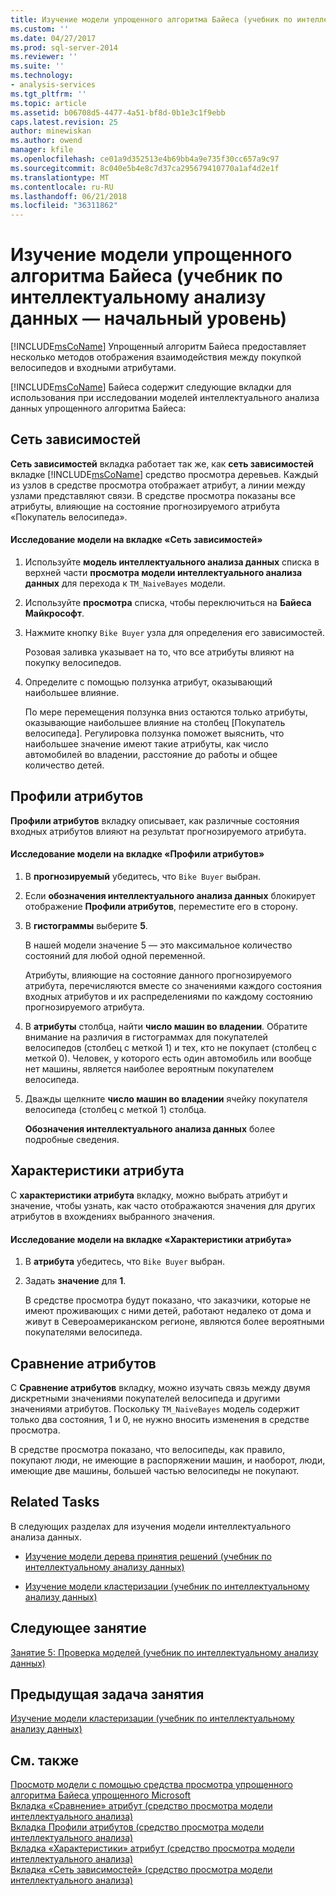 ```yaml
---
title: Изучение модели упрощенного алгоритма Байеса (учебник по интеллектуальному анализу данных) | Документы Microsoft
ms.custom: ''
ms.date: 04/27/2017
ms.prod: sql-server-2014
ms.reviewer: ''
ms.suite: ''
ms.technology:
- analysis-services
ms.tgt_pltfrm: ''
ms.topic: article
ms.assetid: b06708d5-4477-4a51-bf8d-0b1e3c1f9ebb
caps.latest.revision: 25
author: minewiskan
ms.author: owend
manager: kfile
ms.openlocfilehash: ce01a9d352513e4b69bb4a9e735f30cc657a9c97
ms.sourcegitcommit: 8c040e5b4e8c7d37ca295679410770a1af4d2e1f
ms.translationtype: MT
ms.contentlocale: ru-RU
ms.lasthandoff: 06/21/2018
ms.locfileid: "36311862"
---
```

# <a name="exploring-the-naive-bayes-model-basic-data-mining-tutorial"></a>Изучение модели упрощенного алгоритма Байеса (учебник по интеллектуальному анализу данных — начальный уровень)
  [!INCLUDE[msCoName](../includes/msconame-md.md)] Упрощенный алгоритм Байеса предоставляет несколько методов отображения взаимодействия между покупкой велосипедов и входными атрибутами.  
  
 [!INCLUDE[msCoName](../includes/msconame-md.md)] Байеса содержит следующие вкладки для использования при исследовании моделей интеллектуального анализа данных упрощенного алгоритма Байеса:  
  
 
  
##  <a name="DependencyNetwork"></a> Сеть зависимостей  
 **Сеть зависимостей** вкладка работает так же, как **сеть зависимостей** вкладке [!INCLUDE[msCoName](../includes/msconame-md.md)] средство просмотра деревьев. Каждый из узлов в средстве просмотра отображает атрибут, а линии между узлами представляют связи. В средстве просмотра показаны все атрибуты, влияющие на состояние прогнозируемого атрибута «Покупатель велосипеда».  
  
#### <a name="to-explore-the-model-in-the-dependency-network-tab"></a>Исследование модели на вкладке «Сеть зависимостей»  
  
1.  Используйте **модель интеллектуального анализа данных** списка в верхней части **просмотра модели интеллектуального анализа данных** для перехода к `TM_NaiveBayes` модели.  
  
2.  Используйте **просмотра** списка, чтобы переключиться на **Байеса Майкрософт**.  
  
3.  Нажмите кнопку `Bike Buyer` узла для определения его зависимостей.  
  
     Розовая заливка указывает на то, что все атрибуты влияют на покупку велосипедов.  
  
4.  Определите с помощью ползунка атрибут, оказывающий наибольшее влияние.  
  
     По мере перемещения ползунка вниз остаются только атрибуты, оказывающие наибольшее влияние на столбец [Покупатель велосипеда]. Регулировка ползунка поможет выяснить, что наибольшее значение имеют такие атрибуты, как число автомобилей во владении, расстояние до работы и общее количество детей.  
 
  
##  <a name="AttributeProfiles"></a> Профили атрибутов  
 **Профили атрибутов** вкладку описывает, как различные состояния входных атрибутов влияют на результат прогнозируемого атрибута.  
  
#### <a name="to-explore-the-model-in-the-attribute-profiles-tab"></a>Исследование модели на вкладке «Профили атрибутов»  
  
1.  В **прогнозируемый** убедитесь, что `Bike Buyer` выбран.  
  
2.  Если **обозначения интеллектуального анализа данных** блокирует отображение **Профили атрибутов**, переместите его в сторону.  
  
3.  В **гистограммы** выберите **5**.  
  
     В нашей модели значение 5 — это максимальное количество состояний для любой одной переменной.  
  
     Атрибуты, влияющие на состояние данного прогнозируемого атрибута, перечисляются вместе со значениями каждого состояния входных атрибутов и их распределениями по каждому состоянию прогнозируемого атрибута.  
  
4.  В **атрибуты** столбца, найти **число машин во владении**.  Обратите внимание на различия в гистограммах для покупателей велосипедов (столбец с меткой 1) и тех, кто не покупает (столбец с меткой 0). Человек, у которого есть один автомобиль или вообще нет машины, является наиболее вероятным покупателем велосипеда.  
  
5.  Дважды щелкните **число машин во владении** ячейку покупателя велосипеда (столбец с меткой 1) столбца.  
  
     **Обозначения интеллектуального анализа данных** более подробные сведения.  
  
  
##  <a name="AttributeCharacteristics"></a> Характеристики атрибута  
 С **характеристики атрибута** вкладку, можно выбрать атрибут и значение, чтобы узнать, как часто отображаются значения для других атрибутов в вхождениях выбранного значения.  
  
#### <a name="to-explore-the-model-in-the-attribute-characteristics-tab"></a>Исследование модели на вкладке «Характеристики атрибута»  
  
1.  В **атрибута** убедитесь, что `Bike Buyer` выбран.  
  
2.  Задать **значение** для **1**.  
  
     В средстве просмотра будут показано, что заказчики, которые не имеют проживающих с ними детей, работают недалеко от дома и живут в Североамериканском регионе, являются более вероятными покупателями велосипеда.  
  
  
##  <a name="AttributeDiscrimination"></a> Сравнение атрибутов  
 С **Сравнение атрибутов** вкладку, можно изучать связь между двумя дискретными значениями покупателей велосипеда и другими значениями атрибутов. Поскольку `TM_NaiveBayes` модель содержит только два состояния, 1 и 0, не нужно вносить изменения в средстве просмотра.  
  
 В средстве просмотра показано, что велосипеды, как правило, покупают люди, не имеющие в распоряжении машин, и наоборот, люди, имеющие две машины, большей частью велосипеды не покупают.  
  
## <a name="related-tasks"></a>Related Tasks  
 В следующих разделах для изучения модели интеллектуального анализа данных.  
  
-   [Изучение модели дерева принятия решений &#40;учебник по интеллектуальному анализу данных&#41;](../../2014/tutorials/exploring-the-decision-tree-model-basic-data-mining-tutorial.md)  
  
-   [Изучение модели кластеризации &#40;учебник по интеллектуальному анализу данных&#41;](../../2014/tutorials/exploring-the-clustering-model-basic-data-mining-tutorial.md)  
  
## <a name="next-lesson"></a>Следующее занятие  
 [Занятие 5: Проверка моделей &#40;учебник по интеллектуальному анализу данных&#41;](../../2014/tutorials/lesson-5-testing-models-basic-data-mining-tutorial.md)  
  
## <a name="previous-task-in-lesson"></a>Предыдущая задача занятия  
 [Изучение модели кластеризации &#40;учебник по интеллектуальному анализу данных&#41;](../../2014/tutorials/exploring-the-clustering-model-basic-data-mining-tutorial.md)  
  
## <a name="see-also"></a>См. также  
 [Просмотр модели с помощью средства просмотра упрощенного алгоритма Байеса упрощенного Microsoft](../../2014/analysis-services/data-mining/browse-a-model-using-the-microsoft-naive-bayes-viewer.md)   
 [Вкладка «Сравнение» атрибут &#40;средство просмотра модели интеллектуального анализа&#41;](../../2014/analysis-services/attribute-discrimination-tab-mining-model-viewer.md)   
 [Вкладка Профили атрибутов &#40;средство просмотра модели интеллектуального анализа&#41;](../../2014/analysis-services/attribute-profiles-tab-mining-model-viewer.md)   
 [Вкладка «Характеристики» атрибут &#40;средство просмотра модели интеллектуального анализа&#41;](../../2014/analysis-services/attribute-characteristics-tab-mining-model-viewer.md)   
 [Вкладка «Сеть зависимостей» &#40;средство просмотра модели интеллектуального анализа&#41;](../../2014/analysis-services/dependency-network-tab-mining-model-viewer.md)  
  
  
